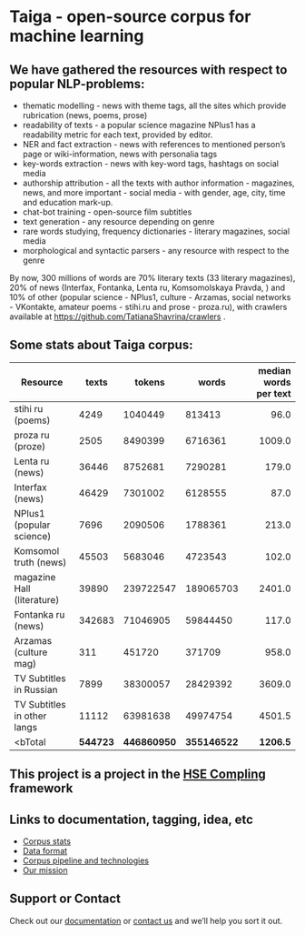 # Taiga - open-source corpus for machine learning



## We have gathered the resources with respect to popular NLP-problems:

- thematic modelling - news with theme tags, all the sites which provide rubrication (news, poems, prose)
- readability of texts - a popular science magazine NPlus1 has a readability metric for each text, provided by editor.
- NER and fact extraction - news with references to mentioned person’s page or wiki-information, news with personalia tags
- key-words extraction - news with key-word tags, hashtags on social media
- authorship attribution - all the texts with author information - magazines, news, and more important - social media - with gender, age, city, time and education mark-up.
- chat-bot training - open-source film subtitles 
- text generation - any resource depending on genre
- rare words studying, frequency dictionaries - literary magazines, social media
- morphological and syntactic parsers - any resource with respect to the genre

By now, 300 millions of words are 70% literary texts (33 literary magazines), 20% of news (Interfax, Fontanka, Lenta ru, Komsomolskaya Pravda, ) and 10% of other (popular science - NPlus1, culture - Arzamas, social networks - VKontakte, amateur poems - stihi.ru and prose - proza.ru), with crawlers available at https://github.com/TatianaShavrina/crawlers .

## Some stats about Taiga corpus:

| Resource                      | texts              | tokens             | words           | median words per text   |
|-------------------------------|--------------------|--------------------|-----------------|------------------------:|
| stihi ru (poems)              | 4249               | 1040449            | 813413          | 96.0                    |
| proza ru (proze)              | 2505               | 8490399            | 6716361         | 1009.0                  |
| Lenta ru (news)               | 36446              | 8752681            | 7290281         | 179.0                   |
| Interfax (news)               | 46429              | 7301002            | 6128555         | 87.0                    |
| NPlus1  (popular science)     | 7696               | 2090506            | 1788361         | 213.0                   |
| Komsomol truth (news)         | 45503              | 5683046            | 4723543         | 102.0                   |
| magazine Hall (literature)    | 39890              | 239722547          | 189065703       | 2401.0                  |
| Fontanka ru (news)            | 342683             | 71046905           | 59844450        | 117.0                   |
| Arzamas (culture mag)         | 311                | 451720             | 371709          | 958.0                   |
| TV Subtitles in Russian       | 7899               | 38300057           | 28429392        | 3609.0                  |
| TV Subtitles in other langs   | 11112              | 63981638           | 49974754        | 4501.5                  |
| <bTotal </b>                  | <b>544723</b>      | <b>446860950</b>   | <b>355146522</b>| <b>1206.5</b>           |

## This project is a project in the [HSE Compling](https://www.hse.ru/en/ma/ling/) framework

## Links to documentation, tagging, idea, etc
 - [Corpus stats](https://tatianashavrina.github.io/taiga_site/segments)
 - [Data format](https://tatianashavrina.github.io/taiga_site/format)
 - [Corpus pipeline and technologies](https://tatianashavrina.github.io/taiga_site/pipeline)
 - [Our mission](https://tatianashavrina.github.io/taiga_site/mission)


## Support or Contact

Check out our [documentation](https://github.com/TatianaShavrina/taiga_site/blob/master/segments.md) or [contact us](mailto:rybolos@gmail.com) and we’ll help you sort it out.
